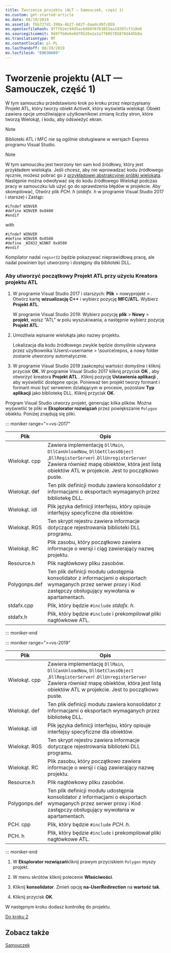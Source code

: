 ```yaml
---
title: Tworzenie projektu (ALT — Samouczek, część 1)
ms.custom: get-started-article
ms.date: 08/19/2019
ms.assetid: f6b727d1-390a-4b27-b82f-daadcd9fc059
ms.openlocfilehash: 9f7f62ec94d5ac6d6076763853aa19297cf310e6
ms.sourcegitcommit: 9d4ffb8e6e0d70520a1e1a77805785878d445b8a
ms.translationtype: MT
ms.contentlocale: pl-PL
ms.lasthandoff: 08/20/2019
ms.locfileid: "69630689"
---
```

# <a name="creating-the-project-atl-tutorial-part-1"></a>Tworzenie projektu (ALT — Samouczek, część 1)

W tym samouczku przedstawiono krok po kroku przez nieprzypisany Projekt ATL, który tworzy obiekt ActiveX, który wyświetla wielokąt. Obiekt zawiera opcje umożliwiające użytkownikowi zmianę liczby stron, które tworzą Wielokąt, i kodu, aby odświeżyć ekran.

> [!NOTE]
> Biblioteki ATL i MFC nie są ogólnie obsługiwane w wersjach Express programu Visual Studio.

> [!NOTE]
> W tym samouczku jest tworzony ten sam kod źródłowy, który jest przykładem wielokąta. Jeśli chcesz, aby nie wprowadzać kodu źródłowego ręcznie, możesz pobrać go z [przykładowej abstrakcyjnej próbki wielokąta](https://github.com/Microsoft/VCSamples/tree/master/VC2008Samples/ATL/Controls/Polygon). Następnie można odwoływać się do kodu źródłowego Wielokąt podczas pracy w samouczku lub użyć go do sprawdzenia błędów w projekcie.
> Aby skompilować, Otwórz plik *PCH. h* (*stdafx. h* w programie Visual Studio 2017 i starsze) i Zastąp:
> ```
> #ifndef WINVER
> #define WINVER 0x0400
> #endif
> ```
> with
> ```
> #ifndef WINVER
> #define WINVER 0x0500
> #define _WIN32_WINNT 0x0500
> #endif
> ```
> Kompilator nadal `regsvr32` będzie pokazywać nieprawidłową pracę, ale nadal powinien być utworzony i dostępny dla biblioteki DLL.

### <a name="to-create-the-initial-atl-project-using-the-atl-project-wizard"></a>Aby utworzyć początkowy Projekt ATL przy użyciu Kreatora projektu ATL

1. W programie Visual Studio 2017 i starszych: **Plik** > nowyprojekt > . Otwórz kartę **wizualizację C++**  i wybierz pozycję **MFC/ATL**. Wybierz **Projekt ATL**.

   W programie Visual Studio 2019: Wybierz pozycję **plik** > **Nowy** > **projekt**, wpisz "ATL" w polu wyszukiwania, a następnie wybierz pozycję **Projekt ATL**.

1. Umożliwia wpisanie wielokąta jako nazwy projektu.

    Lokalizacja dla kodu źródłowego zwykle będzie domyślnie używana przez użytkownika \Users\\\<username > \source\repos, a nowy folder zostanie utworzony automatycznie.

1. W programie Visual Studio 2019 zaakceptuj wartości domyślne i kliknij przycisk **OK**. 
   W programie Visual Studio 2017 kliknij przycisk **OK** , aby otworzyć kreatora **Projekt ATL** . Kliknij pozycję **Ustawienia aplikacji** , aby wyświetlić dostępne opcje. Ponieważ ten projekt tworzy formant i formant musi być serwerem działającym w procesie, pozostaw **Typ aplikacji** jako bibliotekę DLL. Kliknij przycisk **OK**.

Program Visual Studio utworzy projekt, generując kilka plików. Można wyświetlić te pliki w **Eksplorator rozwiązań** przez powiększanie `Polygon` obiektu. Poniżej znajdują się pliki.

::: moniker range="<=vs-2017"

|Plik|Opis|
|----------|-----------------|
|Wielokąt. cpp|Zawiera implementację `DllMain`, `DllCanUnloadNow`, `DllGetClassObject` ,`DllRegisterServer`i .`DllUnregisterServer` Zawiera również mapę obiektów, która jest listą obiektów ATL w projekcie. Jest to początkowo puste.|
|Wielokąt. def|Ten plik definicji modułu zawiera konsolidator z informacjami o eksportach wymaganych przez bibliotekę DLL.|
|Wielokąt. idl|Plik języka definicji interfejsu, który opisuje interfejsy specyficzne dla obiektów.|
|Wielokąt. RGS|Ten skrypt rejestru zawiera informacje dotyczące rejestrowania biblioteki DLL programu.|
|Wielokąt. RC|Plik zasobu, który początkowo zawiera informacje o wersji i ciąg zawierający nazwę projektu.|
|Resource.h|Plik nagłówkowy pliku zasobów.|
|Polygonps.def|Ten plik definicji modułu udostępnia konsolidator z informacjami o eksportach wymaganych przez serwer proxy i Kod zastępczy obsługujący wywołania w apartamentach.|
|stdafx.cpp|Plik, który będzie `#include` *stdafx. h*.|
|stdafx.h|Plik, który będzie `#include` i prekompilował pliki nagłówkowe ATL.|

::: moniker-end

::: moniker range=">=vs-2019"

|Plik|Opis|
|----------|-----------------|
|Wielokąt. cpp|Zawiera implementację `DllMain`, `DllCanUnloadNow`, `DllGetClassObject` ,`DllRegisterServer`i .`DllUnregisterServer` Zawiera również mapę obiektów, która jest listą obiektów ATL w projekcie. Jest to początkowo puste.|
|Wielokąt. def|Ten plik definicji modułu zawiera konsolidator z informacjami o eksportach wymaganych przez bibliotekę DLL.|
|Wielokąt. idl|Plik języka definicji interfejsu, który opisuje interfejsy specyficzne dla obiektów.|
|Wielokąt. RGS|Ten skrypt rejestru zawiera informacje dotyczące rejestrowania biblioteki DLL programu.|
|Wielokąt. RC|Plik zasobu, który początkowo zawiera informacje o wersji i ciąg zawierający nazwę projektu.|
|Resource.h|Plik nagłówkowy pliku zasobów.|
|Polygonps.def|Ten plik definicji modułu udostępnia konsolidator z informacjami o eksportach wymaganych przez serwer proxy i Kod zastępczy obsługujący wywołania w apartamentach.|
|PCH. cpp|Plik, który będzie `#include` *PCH. h*.|
|PCH. h|Plik, który będzie `#include` i prekompilował pliki nagłówkowe ATL.|

::: moniker-end

1. W **Eksplorator rozwiązań**kliknij prawym przyciskiem `Polygon` myszy projekt.

1. W menu skrótów kliknij polecenie **Właściwości**.

1. Kliknij **konsolidator**. Zmień opcję **na-UserRedirection** na **wartość tak**.

1. Kliknij przycisk **OK**.

W następnym kroku dodasz kontrolkę do projektu.

[Do kroku 2](../atl/adding-a-control-atl-tutorial-part-2.md)

## <a name="see-also"></a>Zobacz także

[Samouczek](../atl/active-template-library-atl-tutorial.md)
